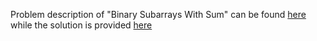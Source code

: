 Problem description of "Binary Subarrays With Sum" can be found [here](https://leetcode.com/problems/binary-subarrays-with-sum/) while the solution is provided [here](https://github.com/aurimas13/Solutions-To-Problems/blob/main/LeetCode/Python%20Solutions/Binary%20Subarrays%20With%20Sum/binary.py)
